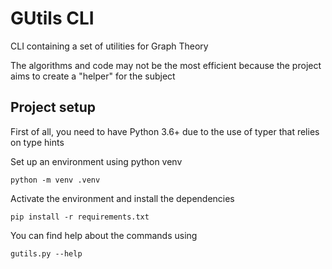 # GUtils CLI

CLI containing a set of utilities for Graph Theory

The algorithms and code may not be the most efficient because the project aims to create a "helper" for the subject

## Project setup

First of all, you need to have Python 3.6+ due to the use of typer that relies on type hints

Set up an environment using python venv

```
python -m venv .venv
```

Activate the environment and install the dependencies

```
pip install -r requirements.txt
```

You can find help about the commands using

```
gutils.py --help
```
